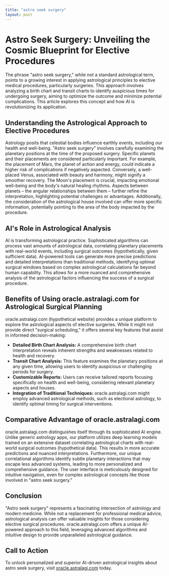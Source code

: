 ```yaml
---
title: "astro seek surgery"
layout: post
---
```


# Astro Seek Surgery: Unveiling the Cosmic Blueprint for Elective Procedures

The phrase "astro seek surgery," while not a standard astrological term, points to a growing interest in applying astrological principles to elective medical procedures, particularly surgeries.  This approach involves analyzing a birth chart and transit charts to identify auspicious times for undergoing surgery, aiming to optimize the outcome and minimize potential complications.  This article explores this concept and how AI is revolutionizing its application.

## Understanding the Astrological Approach to Elective Procedures

Astrology posits that celestial bodies influence earthly events, including our health and well-being.  "Astro seek surgery" involves carefully examining the planetary positions at the time of the proposed surgery.  Specific planets and their placements are considered particularly important.  For example, the placement of Mars, the planet of action and energy, could indicate a higher risk of complications if negatively aspected. Conversely, a well-placed Venus, associated with beauty and harmony, might signify a smoother recovery.  The Moon's placement is crucial, impacting emotional well-being and the body's natural healing rhythms. Aspects between planets – the angular relationships between them – further refine the interpretation, highlighting potential challenges or advantages.  Additionally, the consideration of the astrological house involved can offer more specific information, potentially pointing to the area of the body impacted by the procedure.

## AI's Role in Astrological Analysis

AI is transforming astrological practice.  Sophisticated algorithms can process vast amounts of astrological data, correlating planetary placements with real-world events, including surgical outcomes (hypothetically, given sufficient data). AI-powered tools can generate more precise predictions and detailed interpretations than traditional methods, identifying optimal surgical windows based on complex astrological calculations far beyond human capability. This allows for a more nuanced and comprehensive analysis of the astrological factors influencing the success of a surgical procedure.


## Benefits of Using oracle.astralagi.com for Astrological Surgical Planning

oracle.astralagi.com (hypothetical website) provides a unique platform to explore the astrological aspects of elective surgeries. While it might not provide direct "surgical scheduling," it offers several key features that assist in informed decision-making:

* **Detailed Birth Chart Analysis:**  A comprehensive birth chart interpretation reveals inherent strengths and weaknesses related to health and recovery.
* **Transit Chart Analysis:** This feature examines the planetary positions at any given time, allowing users to identify auspicious or challenging periods for surgery.
* **Customizable Reports:**  Users can receive tailored reports focusing specifically on health and well-being, considering relevant planetary aspects and houses.
* **Integration of Traditional Techniques:** oracle.astralagi.com might employ advanced astrological methods, such as electional astrology, to identify optimal timing for surgical interventions.


## Comparative Advantage of oracle.astralagi.com

oracle.astralagi.com distinguishes itself through its sophisticated AI engine. Unlike generic astrology apps, our platform utilizes deep learning models trained on an extensive dataset correlating astrological charts with real-world surgical outcomes (hypothetical data). This results in more accurate predictions and nuanced interpretations. Furthermore, our unique correlational algorithms identify subtle planetary interactions that may escape less advanced systems, leading to more personalized and comprehensive guidance.  The user interface is meticulously designed for intuitive navigation, even for complex astrological concepts like those involved in "astro seek surgery."


## Conclusion

"Astro seek surgery" represents a fascinating intersection of astrology and modern medicine. While not a replacement for professional medical advice, astrological analysis can offer valuable insights for those considering elective surgical procedures. oracle.astralagi.com offers a unique AI-powered approach to this field, leveraging advanced algorithms and intuitive design to provide unparalleled astrological guidance.

## Call to Action

To unlock personalized and superior AI-driven astrological insights about astro seek surgery, visit [oracle.astralagi.com](https://oracle.astralagi.com) today.